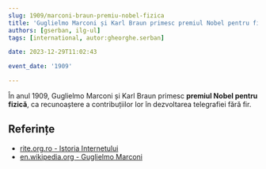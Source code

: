 ```yaml
---
slug: 1909/marconi-braun-premiu-nobel-fizica
title: 'Guglielmo Marconi și Karl Braun primesc premiul Nobel pentru fizică'
authors: [gserban, ilg-ul]
tags: [international, autor:gheorghe.serban]

date: 2023-12-29T11:02:43

event_date: '1909'

---
```


În anul 1909, Guglielmo Marconi și Karl Braun primesc
**premiul Nobel pentru fizică**, ca recunoaștere a contribuțiilor lor
în dezvoltarea telegrafiei fără fir.

<!-- truncate -->

## Referințe

- [rite.org.ro - Istoria Internetului](https://rite.org.ro/istoria-internetului/)
- [en.wikipedia.org - Guglielmo Marconi](https://en.wikipedia.org/wiki/Guglielmo_Marconi)
